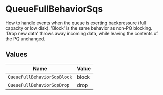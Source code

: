 # QueueFullBehaviorSqs

How to handle events when the queue is exerting backpressure (full capacity or low disk). 'Block' is the same behavior as non-PQ blocking. 'Drop new data' throws away incoming data, while leaving the contents of the PQ unchanged.


## Values

| Name                        | Value                       |
| --------------------------- | --------------------------- |
| `QueueFullBehaviorSqsBlock` | block                       |
| `QueueFullBehaviorSqsDrop`  | drop                        |